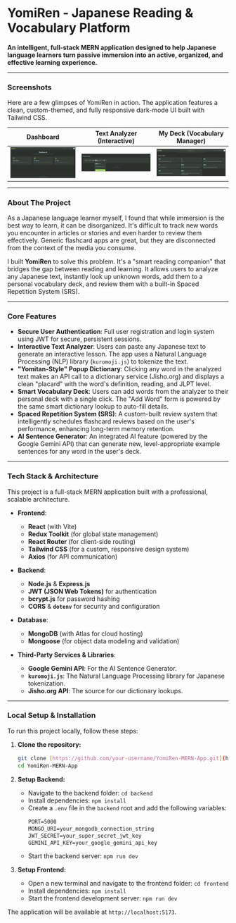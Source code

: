 # YomiRen - Japanese Reading & Vocabulary Platform

**An intelligent, full-stack MERN application designed to help Japanese language learners turn passive immersion into an active, organized, and effective learning experience.**

---

###  Screenshots

Here are a few glimpses of YomiRen in action. The application features a clean, custom-themed, and fully responsive dark-mode UI built with Tailwind CSS.

| Dashboard | Text Analyzer (Interactive) | My Deck (Vocabulary Manager) |
| :---: | :---: | :---: |
| ![YomiRen Dashboard](screenshots/yomiren-dashboard.png) | ![YomiRen Text Analyzer](screenshots/yomiren-analyzer.png) | ![YomiRen Deck Page](screenshots/yomiren-deck.png) |

---

### About The Project

As a Japanese language learner myself, I found that while immersion is the best way to learn, it can be disorganized. It's difficult to track new words you encounter in articles or stories and even harder to review them effectively. Generic flashcard apps are great, but they are disconnected from the context of the media you consume.

I built **YomiRen** to solve this problem. It's a "smart reading companion" that bridges the gap between reading and learning. It allows users to analyze any Japanese text, instantly look up unknown words, add them to a personal vocabulary deck, and review them with a built-in Spaced Repetition System (SRS).

---

### Core Features

* **Secure User Authentication**: Full user registration and login system using JWT for secure, persistent sessions.
* **Interactive Text Analyzer**: Users can paste any Japanese text to generate an interactive lesson. The app uses a Natural Language Processing (NLP) library (`kuromoji.js`) to tokenize the text.
* **"Yomitan-Style" Popup Dictionary**: Clicking any word in the analyzed text makes an API call to a dictionary service (Jisho.org) and displays a clean "placard" with the word's definition, reading, and JLPT level.
* **Smart Vocabulary Deck**: Users can add words from the analyzer to their personal deck with a single click. The "Add Word" form is powered by the same smart dictionary lookup to auto-fill details.
* **Spaced Repetition System (SRS)**: A custom-built review system that intelligently schedules flashcard reviews based on the user's performance, enhancing long-term memory retention.
* **AI Sentence Generator**: An integrated AI feature (powered by the Google Gemini API) that can generate new, level-appropriate example sentences for any word in the user's deck.

---

### Tech Stack & Architecture

This project is a full-stack MERN application built with a professional, scalable architecture.

* **Frontend**:
    * **React** (with Vite)
    * **Redux Toolkit** (for global state management)
    * **React Router** (for client-side routing)
    * **Tailwind CSS** (for a custom, responsive design system)
    * **Axios** (for API communication)

* **Backend**:
    * **Node.js** & **Express.js**
    * **JWT (JSON Web Tokens)** for authentication
    * **bcrypt.js** for password hashing
    * **CORS** & **`dotenv`** for security and configuration

* **Database**:
    * **MongoDB** (with Atlas for cloud hosting)
    * **Mongoose** (for object data modeling and validation)

* **Third-Party Services & Libraries**:
    * **Google Gemini API**: For the AI Sentence Generator.
    * **`kuromoji.js`**: The Natural Language Processing library for Japanese tokenization.
    * **Jisho.org API**: The source for our dictionary lookups.

---

### Local Setup & Installation

To run this project locally, follow these steps:

1.  **Clone the repository:**
    ```bash
    git clone [https://github.com/your-username/YomiRen-MERN-App.git](https://github.com/your-username/YomiRen-MERN-App.git)
    cd YomiRen-MERN-App
    ```

2.  **Setup Backend:**
    * Navigate to the backend folder: `cd backend`
    * Install dependencies: `npm install`
    * Create a `.env` file in the `backend` root and add the following variables:
        ```
        PORT=5000
        MONGO_URI=your_mongodb_connection_string
        JWT_SECRET=your_super_secret_jwt_key
        GEMINI_API_KEY=your_google_gemini_api_key
        ```
    * Start the backend server: `npm run dev`

3.  **Setup Frontend:**
    * Open a new terminal and navigate to the frontend folder: `cd frontend`
    * Install dependencies: `npm install`
    * Start the frontend development server: `npm run dev`

The application will be available at `http://localhost:5173`.
